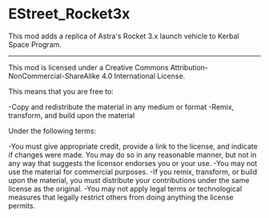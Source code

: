 # EStreet_Rocket3x
This mod adds a replica of Astra's Rocket 3.x launch vehicle to Kerbal Space Program.

----

This mod is licensed under a Creative Commons Attribution-NonCommercial-ShareAlike 4.0 International License.

This means that you are free to:

-Copy and redistribute the material in any medium or format -Remix, transform, and build upon the material

Under the following terms:

-You must give appropriate credit, provide a link to the license, and indicate if changes were made. You may do so in any reasonable manner, but not in any way that suggests the licensor endorses you or your use. -You may not use the material for commercial purposes. -If you remix, transform, or build upon the material, you must distribute your contributions under the same license as the original. -You may not apply legal terms or technological measures that legally restrict others from doing anything the license permits.
